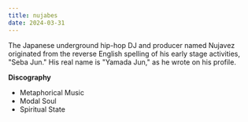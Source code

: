 ```yaml
---
title: nujabes
date: 2024-03-31
---
```


The Japanese underground hip-hop DJ and producer named Nujavez originated from the reverse English spelling of his early stage activities, "Seba Jun." His real name is "Yamada Jun," as he wrote on his profile.

<!--more-->

**Discography**

- Metaphorical Music
- Modal Soul
- Spiritual State
